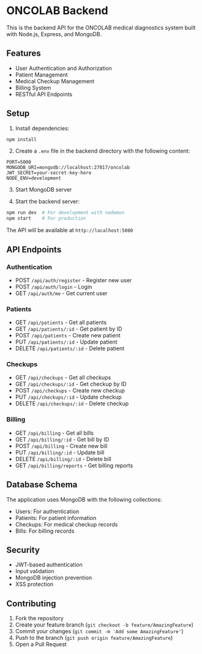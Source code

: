 # ONCOLAB Backend

This is the backend API for the ONCOLAB medical diagnostics system built with Node.js, Express, and MongoDB.

## Features

- User Authentication and Authorization
- Patient Management
- Medical Checkup Management
- Billing System
- RESTful API Endpoints

## Setup

1. Install dependencies:
```bash
npm install
```

2. Create a `.env` file in the backend directory with the following content:
```
PORT=5000
MONGODB_URI=mongodb://localhost:27017/oncolab
JWT_SECRET=your-secret-key-here
NODE_ENV=development
```

3. Start MongoDB server

4. Start the backend server:
```bash
npm run dev  # For development with nodemon
npm start    # For production
```

The API will be available at `http://localhost:5000`

## API Endpoints

### Authentication
- POST `/api/auth/register` - Register new user
- POST `/api/auth/login` - Login
- GET `/api/auth/me` - Get current user

### Patients
- GET `/api/patients` - Get all patients
- GET `/api/patients/:id` - Get patient by ID
- POST `/api/patients` - Create new patient
- PUT `/api/patients/:id` - Update patient
- DELETE `/api/patients/:id` - Delete patient

### Checkups
- GET `/api/checkups` - Get all checkups
- GET `/api/checkups/:id` - Get checkup by ID
- POST `/api/checkups` - Create new checkup
- PUT `/api/checkups/:id` - Update checkup
- DELETE `/api/checkups/:id` - Delete checkup

### Billing
- GET `/api/billing` - Get all bills
- GET `/api/billing/:id` - Get bill by ID
- POST `/api/billing` - Create new bill
- PUT `/api/billing/:id` - Update bill
- DELETE `/api/billing/:id` - Delete bill
- GET `/api/billing/reports` - Get billing reports

## Database Schema

The application uses MongoDB with the following collections:
- Users: For authentication
- Patients: For patient information
- Checkups: For medical checkup records
- Bills: For billing records

## Security

- JWT-based authentication
- Input validation
- MongoDB injection prevention
- XSS protection

## Contributing

1. Fork the repository
2. Create your feature branch (`git checkout -b feature/AmazingFeature`)
3. Commit your changes (`git commit -m 'Add some AmazingFeature'`)
4. Push to the branch (`git push origin feature/AmazingFeature`)
5. Open a Pull Request
